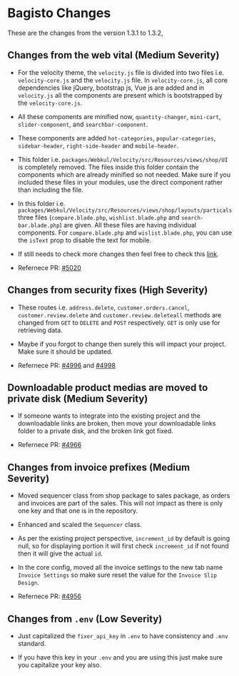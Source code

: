 # Bagisto Changes

These are the changes from the version 1.3.1 to 1.3.2,

## Changes from the web vital (Medium Severity)

- For the velocity theme, the `velocity.js` file is divided into two files i.e. `velocity-core.js` and the `velocity.js` file. In `velocity-core.js`, all core dependencies like jQuery, bootstrap js, Vue js are added and in `velocity.js` all the components are present which is bootstrapped by the `velocity-core.js`.

- All these components are minified now, `quantity-changer`, `mini-cart`, `slider-component`, and `searchbar-component`.

- These components are added `hot-categories`, `popular-categories`, `sidebar-header`, `right-side-header` and `mobile-header`.

- This folder  i.e. `packages/Webkul/Velocity/src/Resources/views/shop/UI` is completely removed. The files inside this folder contain the components which are already minified so not needed. Make sure if you included these files in your modules, use the direct component rather than including the file.

- In this folder i.e. `packages/Webkul/Velocity/src/Resources/views/shop/layouts/particals` three files (`compare.blade.php`, `wishlist.blade.php` and `search-bar.blade.php`) are given. All these files are having individual components. For `compare.blade.php` and `wislist.blade.php`, you can use the `isText` prop to disable the text for mobile.

- If still needs to check more changes then feel free to check this [link](https://github.com/bagisto/bagisto/pull/5020/files).

- Refernece PR: [#5020](https://github.com/bagisto/bagisto/pull/5020)

## Changes from security fixes (High Severity)

- These routes i.e. `address.delete`, `customer.orders.cancel`, `customer.review.delete` and `customer.review.deleteall` methods are changed from `GET` to `DELETE` and `POST` respectively. `GET` is only use for retrieving data.

- Maybe if you forgot to change then surely this will impact your project. Make sure it should be updated.

- Refernece PR: [#4996](https://github.com/bagisto/bagisto/pull/4996) and [#4998](https://github.com/bagisto/bagisto/pull/4998)

## Downloadable product medias are moved to private disk (Medium Severity)

- If someone wants to integrate into the existing project and the downloadable links are broken, then move your downloadable links folder to a private disk, and the broken link got fixed.

- Refernece PR: [#4966](https://github.com/bagisto/bagisto/pull/4966)

## Changes from invoice prefixes (Medium Severity)

- Moved sequencer class from shop package to sales package, as orders and invoices are part of the sales. This will not impact as there is only one key and that one is in the repository.

- Enhanced and scaled the `Sequencer` class.

- As per the existing project perspective, `increment_id` by default is going null, so for displaying portion it will first check `increment_id` if not found then it will give the actual `id`.

- In the core config, moved all the invoice settings to the new tab name `Invoice Settings` so make sure reset the value for the `Invoice Slip Design`.

- Refernece PR: [#4956](https://github.com/bagisto/bagisto/pull/4956)

## Changes from `.env` (Low Severity)

- Just capitalized the  `fixer_api_key` in `.env` to have consistency and `.env` standard.

- If you have this key in your `.env` and you are using this just make sure you capitalize your key also.
